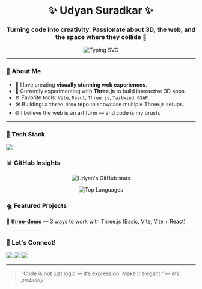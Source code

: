 <h1 align="center">✨ Udyan Suradkar ✨</h1>
<h3 align="center">Turning code into creativity. Passionate about 3D, the web, and the space where they collide 🌌</h3>

<p align="center">
  <img src="https://readme-typing-svg.demolab.com?font=Fira+Code&pause=1000&color=00FFD1&center=true&vCenter=true&width=435&lines=Frontend+Craftsman+%F0%9F%92%BB;Three.js+Explorer+%F0%9F%9A%80;React+%2B+Vite+%3D+Love;Let's+Build+the+Web+in+3D!" alt="Typing SVG" />
</p>

---

### 🧠 About Me

- 🎨 I love creating **visually stunning web experiences**.
- 🧱 Currently experimenting with **Three.js** to build interactive 3D apps.
- ⚙️ Favorite tools: `Vite`, `React`, `Three.js`, `Tailwind`, `GSAP`.
- 🛠️ Building: a `three-demo` repo to showcase multiple Three.js setups.
- 🌐 I believe the web is an art form — and code is my brush.

---

### 🧰 Tech Stack

<p align="left">
  <img src="https://skillicons.dev/icons?i=js,ts,react,nextjs,vite,threejs,html,css,tailwind,figma,git,github,linux,nodejs" />
</p>

### 📊 GitHub Insights

<p align="center">
  <img src="https://github-readme-stats.vercel.app/api?username=UdyanDSuradkar&show_icons=true&theme=radical&hide=issues&count_private=true" alt="Udyan's GitHub stats" />
</p>

<p align="center">
  <img src="https://github-readme-stats.vercel.app/api/top-langs/?username=UdyanDSuradkar&layout=compact&theme=radical" alt="Top Languages" />
</p>


### 🛸 Featured Projects

🚀 [**three-demo**](https://github.com/UdyanDSuradkar/three-demo) — 3 ways to work with Three.js (Basic, Vite, Vite + React)

<!--🧩 [**Edumo**](https://github.com/UdyanDSuradkar/Edumo) — Academic portfolio builder & achievement showcase

🎮 [**React Mini Games**](#) *(coming soon)* — A collection of web-based fun using React + GSAP -->

---

### 💌 Let's Connect!

<p>
  <a href="mailto:suradkarudyan18@gmail.com"><img src="https://img.shields.io/badge/Gmail-D14836?style=flat&logo=gmail&logoColor=white" /></a>
  <a href="https://www.linkedin.com/in/udyan-suradkar/"><img src="https://img.shields.io/badge/LinkedIn-blue?style=flat&logo=linkedin&labelColor=blue" /></a>
  <a href="https://github.com/UdyanDSuradkar"><img src="https://img.shields.io/badge/GitHub-333?style=flat&logo=github&logoColor=white" /></a>
</p>

---

> “Code is not just logic — it’s expression. Make it elegant.” — *Me, probably*
